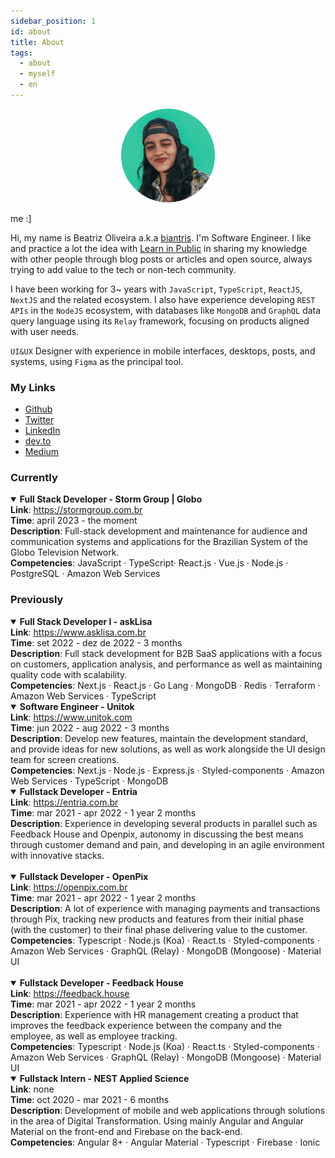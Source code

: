 ```yaml
---
sidebar_position: 1
id: about
title: About
tags:
  - about
  - myself
  - en
---
```


<p align="center">
    <img width="150" src="../static/img/me.png" />
    <p>me :]</p>
</p>

Hi, my name is Beatriz Oliveira a.k.a [biantris](https://twitter.com/biantris_). I'm Software Engineer. I like
and practice a lot the idea with [Learn in Public](https://www.swyx.io/learn-in-public/) in sharing my
knowledge with other people through blog posts or articles and open source, always trying to add value to the tech or non-tech community.

I have been working for 3~ years with `JavaScript`, `TypeScript`, `ReactJS`, `NextJS` and the related ecosystem. I also have experience developing `REST APIs` in the `NodeJS` ecosystem, with databases like `MongoDB` and `GraphQL` data query language using its `Relay` framework, focusing on products aligned with user needs.

`UI&UX` Designer with experience in mobile interfaces, desktops, posts, and systems, using `Figma` as the principal tool.

### My Links

- [Github](https://github.com/biantris)
- [Twitter](https://twitter.com/biantris_)
- [LinkedIn](https://www.linkedin.com/in/beatriiz-oliveiraa/)
- [dev.to](https://dev.to/beatrizoliveira)
- [Medium](https://medium.com/@beatrizoliveiraa)

### Currently

<details open>
    <summary>
        <b>Full Stack Developer - Storm Group | Globo </b>
    </summary>
    <b>Link</b>: <a href="https://stormgroup.com.br/" target="_blank">https://stormgroup.com.br</a>
    <br/>
    <b>Time</b>: april 2023 - the moment
    <br/>
    <b>Description</b>: Full-stack development and maintenance for audience and communication systems and applications for the Brazilian System of the Globo Television Network.
    <br/>
    <b>Competencies</b>: JavaScript · TypeScript· React.js · Vue.js · Node.js · PostgreSQL · Amazon Web Services
</details>

### Previously

<details open>
    <summary>
        <b>Full Stack Developer I - askLisa</b>
    </summary>
    <b>Link</b>: <a href="https://www.asklisa.com.br/" target="_blank">https://www.asklisa.com.br</a>
    <br/>
    <b>Time</b>: set 2022 - dez de 2022 - 3 months
    <br/>
    <b>Description</b>: Full stack development for B2B SaaS applications with a focus on customers, application analysis, and performance as well as maintaining quality code with scalability.
    <br/>
    <b>Competencies</b>: Next.js · React.js · Go Lang · MongoDB · Redis · Terraform · Amazon Web Services · TypeScript
</details>

<details open>
    <summary>
        <b>Software Engineer - Unitok</b>
    </summary>
    <b>Link</b>: <a href="https://www.unitok.com/" target="_blank">https://www.unitok.com</a>
    <br/>
    <b>Time</b>: jun 2022 - aug 2022 - 3 months
    <br/>
    <b>Description</b>: Develop new features, maintain the development standard, and provide ideas for new solutions, as well as work alongside the UI design team for screen creations.
    <br/>
    <b>Competencies</b>: Next.js · Node.js · Express.js · Styled-components · Amazon Web Services · TypeScript · MongoDB
</details>

<details open>
    <summary>
        <b>Fullstack Developer - Entria</b>
    </summary>
    <b>Link</b>: <a href="https://entria.com.br/" target="_blank">https://entria.com.br</a>
    <br/>
    <b>Time</b>: mar 2021 - apr 2022 - 1 year 2 months
    <br/>
    <b>Description</b>: Experience in developing several products in parallel such as Feedback House and Openpix, autonomy in discussing the best means through customer demand and pain, and developing in an agile environment with innovative stacks.
    <br/>
    <br/>
    <details open>
    <summary>
        <b>Fullstack Developer - OpenPix</b>
    </summary> 
    <b>Link</b>: <a href="https://openpix.com.br/" target="_blank">https://openpix.com.br</a>
    <br/>
    <b>Time</b>: mar 2021 - apr 2022 - 1 year 2 months
    <br/>
    <b>Description</b>: A lot of experience with managing payments and transactions through Pix, tracking new products and features from their initial phase (with the customer) to their final phase delivering value to the customer. 
    <br/>
    <b>Competencies</b>: Typescript · Node.js (Koa) · React.ts · Styled-components · Amazon Web Services · GraphQL (Relay) · MongoDB (Mongoose) · Material UI
    </details>
    <br/>
    <details open>
    <summary>
        <b>Fullstack Developer - Feedback House</b>
    </summary> 
    <b>Link</b>: <a href="https://feedback.house" target="_blank">https://feedback.house</a>
    <br/>
    <b>Time</b>: mar 2021 - apr 2022 - 1 year 2 months
    <br/>
    <b>Description</b>: Experience with HR management creating a product that improves the feedback experience between the company and the employee, as well as employee tracking.
    <br/>
    <b>Competencies</b>: Typescript · Node.js (Koa) · React.ts · Styled-components · Amazon Web Services · GraphQL (Relay) · MongoDB (Mongoose) · Material UI
    </details>
</details>

<details open>
    <summary>
        <b> Fullstack Intern - NEST Applied Science</b>
    </summary>
    <b>Link</b>: none
    <br/>
    <b>Time</b>: oct 2020 - mar 2021 - 6 months
    <br/>
    <b>Description</b>: Development of mobile and web applications through solutions in the area of Digital Transformation. Using mainly Angular and Angular Material on the front-end and Firebase on the back-end.
    <br/>
    <b>Competencies</b>: Angular 8+ · Angular Material · Typescript · Firebase · Ionic
</details>
